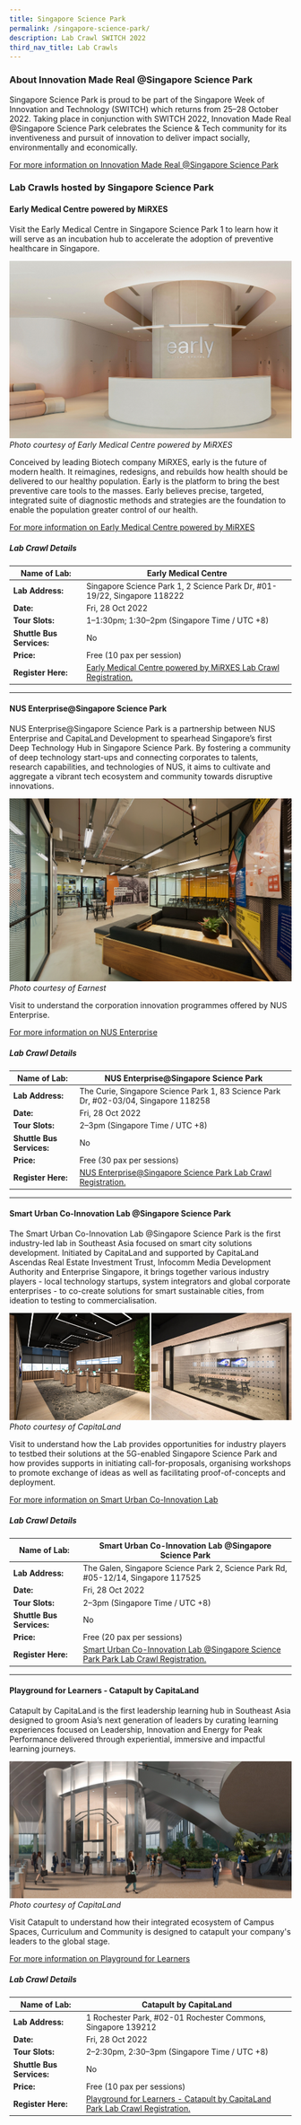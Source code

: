 ```yaml
---
title: Singapore Science Park
permalink: /singapore-science-park/
description: Lab Crawl SWITCH 2022
third_nav_title: Lab Crawls
---
```

### **About Innovation Made Real @Singapore Science Park** 
  
Singapore Science Park is proud to be part of the Singapore Week of Innovation and Technology (SWITCH) which returns from 25–28 October 2022. Taking place in conjunction with SWITCH 2022, Innovation Made Real @Singapore Science Park celebrates the Science & Tech community for its inventiveness and pursuit of innovation to deliver impact socially, environmentally and economically.

[For more information on Innovation Made Real @Singapore Science Park ](https://www.innovationmadereal.sg/)

### **Lab Crawls hosted by Singapore Science Park**

#### **Early Medical Centre powered by MiRXES**

Visit the Early Medical Centre in Singapore Science Park 1 to learn how it will serve as an incubation hub to accelerate the adoption of preventive healthcare in Singapore.  

![Early Medical Centre powered by MiRXES SWITCH 2022](/images/early.jpg)
*Photo courtesy of Early Medical Centre powered by MiRXES*
  
Conceived by leading Biotech company MiRXES, early is the future of modern health. It reimagines, redesigns, and rebuilds how health should be delivered to our healthy population. Early is the platform to bring the best preventive care tools to the masses. Early believes precise, targeted, integrated suite of diagnostic methods and strategies are the foundation to enable the population greater control of our health.

[For more information on Early Medical Centre powered by MiRXES](https://mirxes.com/early-health/)

##### **Lab Crawl Details**

| **Name of Lab:** | Early Medical Centre |
| -------- | -------- |
| **Lab Address:** | Singapore Science Park 1, 2 Science Park Dr, #01-19/22, Singapore 118222 |
|**Date:** | Fri, 28 Oct 2022 |
|**Tour Slots:** | 1–1:30pm; 1:30–2pm (Singapore Time / UTC +8) |
|**Shuttle Bus Services:** | No |
|**Price:** | Free (10 pax per session) |
|**Register Here:** | [Early Medical Centre powered by MiRXES Lab Crawl Registration.](https://docs.google.com/forms/d/e/1FAIpQLSe4D13Tp1G9vRhatcpNDfOvR6howur8V_cP4J3vUa0dEFPqBQ/viewform) |

***

#### **NUS Enterprise@Singapore Science Park**

NUS Enterprise@Singapore Science Park is a partnership between NUS Enterprise and CapitaLand Development to spearhead Singapore’s first Deep Technology Hub in Singapore Science Park. By fostering a community of deep technology start-ups and connecting corporates to talents, research capabilities, and technologies of NUS, it aims to cultivate and aggregate a vibrant tech ecosystem and community towards disruptive innovations.  

![NUS Enterprise@Singapore Science Park SWITCH 2022](/images/NUS%20Enterprise@Singapore%20Science%20Park.jpg)
*Photo courtesy of Earnest*
  
Visit to understand the corporation innovation programmes offered by NUS Enterprise.

[For more information on NUS Enterprise](https://enterprise.nus.edu.sg/supporting-entrepreneurs/nus-startup-runway/nus-enterprise-singapore-science-park/)

##### **Lab Crawl Details**

| **Name of Lab:** | NUS Enterprise@Singapore Science Park |
| -------- | -------- |
| **Lab Address:** | The Curie, Singapore Science Park 1, 83 Science Park Dr, #02-03/04, Singapore 118258 |
|**Date:** | Fri, 28 Oct 2022 |
|**Tour Slots:** | 2–3pm (Singapore Time / UTC +8) |
|**Shuttle Bus Services:** | No |
|**Price:** | Free (30 pax per sessions) |
|**Register Here:** | [NUS Enterprise@Singapore Science Park Lab Crawl Registration.](https://docs.google.com/forms/d/e/1FAIpQLSe4D13Tp1G9vRhatcpNDfOvR6howur8V_cP4J3vUa0dEFPqBQ/viewform) |

***


#### **Smart Urban Co-Innovation Lab @Singapore Science Park**

The Smart Urban Co-Innovation Lab @Singapore Science Park is the first industry-led lab in Southeast Asia focused on smart city solutions development. Initiated by CapitaLand and supported by CapitaLand Ascendas Real Estate Investment Trust, Infocomm Media Development Authority and Enterprise Singapore, it brings together various industry players - local technology startups, system integrators and global corporate enterprises - to co-create solutions for smart sustainable cities, from ideation to testing to commercialisation.  

![Smart Urban Co-Innovation Lab @Singapore Science Park SWITCH 2022](/images/Smart%20Urban%20Co-Innovation%20Lab%20@Singapore%20Science%20Park.png)
*Photo courtesy of CapitaLand*
  
Visit to understand how the Lab provides opportunities for industry players to testbed their solutions at the 5G-enabled Singapore Science Park and how provides supports in initiating call-for-proposals, organising workshops to promote exchange of ideas as well as facilitating proof-of-concepts and deployment.

[For more information on Smart Urban Co-Innovation Lab](https://smartlab.expert/)

##### **Lab Crawl Details**

| **Name of Lab:** | Smart Urban Co-Innovation Lab @Singapore Science Park |
| -------- | -------- |
| **Lab Address:** | The Galen, Singapore Science Park 2, Science Park Rd, #05-12/14, Singapore 117525 |
|**Date:** | Fri, 28 Oct 2022 |
|**Tour Slots:** | 2–3pm (Singapore Time / UTC +8) |
|**Shuttle Bus Services:** | No |
|**Price:** | Free (20 pax per sessions) |
|**Register Here:** | [Smart Urban Co-Innovation Lab @Singapore Science Park Park Lab Crawl Registration.](https://docs.google.com/forms/d/e/1FAIpQLSe4D13Tp1G9vRhatcpNDfOvR6howur8V_cP4J3vUa0dEFPqBQ/viewform) |

***

#### **Playground for Learners - Catapult by CapitaLand**

Catapult by CapitaLand is the first leadership learning hub in Southeast Asia designed to groom Asia’s next generation of leaders by curating learning experiences focused on Leadership, Innovation and Energy for Peak Performance delivered through experiential, immersive and impactful learning journeys.  

![Playground for Learners - Catapult by CapitaLand SWITCH 2022](/images/Playground%20for%20Learners%20-%20Catapult%20by%20CapitaLand.png)
*Photo courtesy of CapitaLand*
  
Visit Catapult to understand how their integrated ecosystem of Campus Spaces, Curriculum and Community is designed to catapult your company's leaders to the global stage.

[For more information on Playground for Learners](https://www.capitaland.com/sg/en/lease/flexible-spaces/catapult.html)

##### **Lab Crawl Details**

| **Name of Lab:** | Catapult by CapitaLand |
| -------- | -------- |
| **Lab Address:** | 1 Rochester Park, #02-01 Rochester Commons, Singapore 139212 |
|**Date:** | Fri, 28 Oct 2022 |
|**Tour Slots:** | 2–2:30pm, 2:30–3pm (Singapore Time / UTC +8) |
|**Shuttle Bus Services:** | No |
|**Price:** | Free (10 pax per sessions) |
|**Register Here:** | [Playground for Learners - Catapult by CapitaLand Park Lab Crawl Registration.](https://docs.google.com/forms/d/e/1FAIpQLSe4D13Tp1G9vRhatcpNDfOvR6howur8V_cP4J3vUa0dEFPqBQ/viewform) |